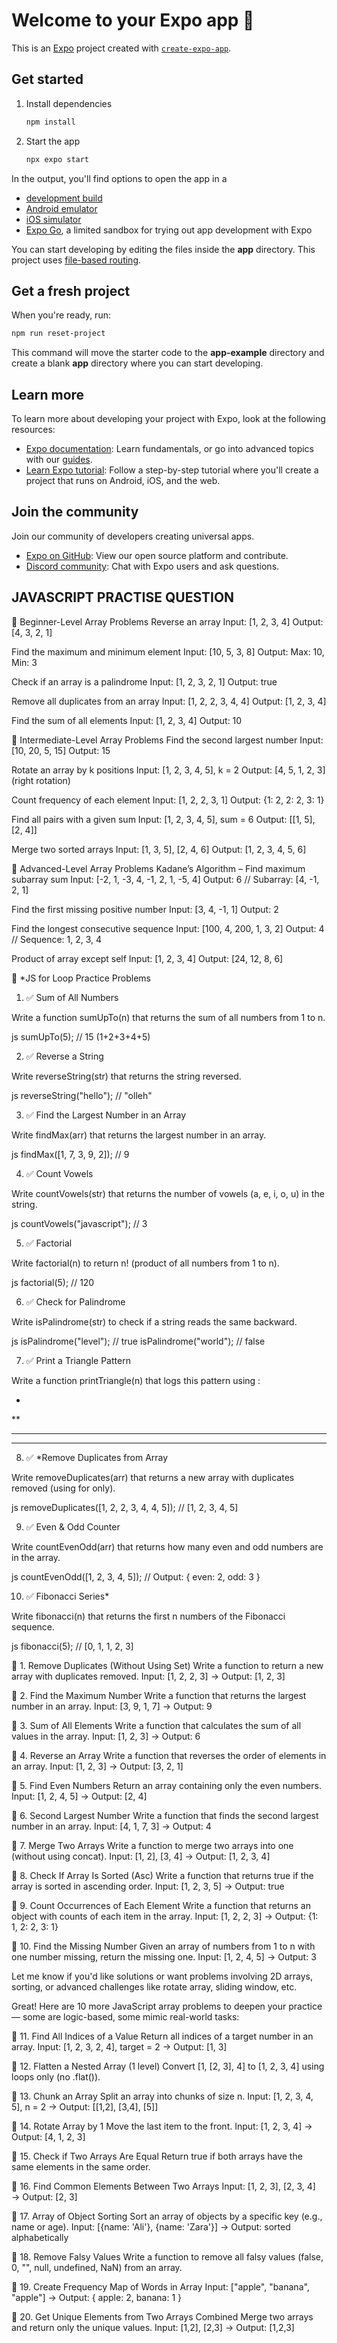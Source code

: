 # Welcome to your Expo app 👋

This is an [Expo](https://expo.dev) project created with [`create-expo-app`](https://www.npmjs.com/package/create-expo-app).

## Get started

1. Install dependencies

   ```bash
   npm install
   ```

2. Start the app

   ```bash
   npx expo start
   ```

In the output, you'll find options to open the app in a

- [development build](https://docs.expo.dev/develop/development-builds/introduction/)
- [Android emulator](https://docs.expo.dev/workflow/android-studio-emulator/)
- [iOS simulator](https://docs.expo.dev/workflow/ios-simulator/)
- [Expo Go](https://expo.dev/go), a limited sandbox for trying out app development with Expo

You can start developing by editing the files inside the **app** directory. This project uses [file-based routing](https://docs.expo.dev/router/introduction).

## Get a fresh project

When you're ready, run:

```bash
npm run reset-project
```

This command will move the starter code to the **app-example** directory and create a blank **app** directory where you can start developing.

## Learn more

To learn more about developing your project with Expo, look at the following resources:

- [Expo documentation](https://docs.expo.dev/): Learn fundamentals, or go into advanced topics with our [guides](https://docs.expo.dev/guides).
- [Learn Expo tutorial](https://docs.expo.dev/tutorial/introduction/): Follow a step-by-step tutorial where you'll create a project that runs on Android, iOS, and the web.

## Join the community

Join our community of developers creating universal apps.

- [Expo on GitHub](https://github.com/expo/expo): View our open source platform and contribute.
- [Discord community](https://chat.expo.dev): Chat with Expo users and ask questions.


## JAVASCRIPT PRACTISE QUESTION



🔰 Beginner-Level Array Problems
Reverse an array
Input: [1, 2, 3, 4]
Output: [4, 3, 2, 1]

Find the maximum and minimum element
Input: [10, 5, 3, 8]
Output: Max: 10, Min: 3

Check if an array is a palindrome
Input: [1, 2, 3, 2, 1]
Output: true

Remove all duplicates from an array
Input: [1, 2, 2, 3, 4, 4]
Output: [1, 2, 3, 4]

Find the sum of all elements
Input: [1, 2, 3, 4]
Output: 10

🔁 Intermediate-Level Array Problems
Find the second largest number
Input: [10, 20, 5, 15]
Output: 15

Rotate an array by k positions
Input: [1, 2, 3, 4, 5], k = 2
Output: [4, 5, 1, 2, 3] (right rotation)

Count frequency of each element
Input: [1, 2, 2, 3, 1]
Output: {1: 2, 2: 2, 3: 1}

Find all pairs with a given sum
Input: [1, 2, 3, 4, 5], sum = 6
Output: [[1, 5], [2, 4]]

Merge two sorted arrays
Input: [1, 3, 5], [2, 4, 6]
Output: [1, 2, 3, 4, 5, 6]

🚀 Advanced-Level Array Problems
Kadane’s Algorithm – Find maximum subarray sum
Input: [-2, 1, -3, 4, -1, 2, 1, -5, 4]
Output: 6 // Subarray: [4, -1, 2, 1]

Find the first missing positive number
Input: [3, 4, -1, 1]
Output: 2

Find the longest consecutive sequence
Input: [100, 4, 200, 1, 3, 2]
Output: 4 // Sequence: 1, 2, 3, 4

Product of array except self
Input: [1, 2, 3, 4]
Output: [24, 12, 8, 6]



🔁 *JS for Loop Practice Problems
 
1. ✅ Sum of All Numbers
 
Write a function sumUpTo(n) that returns the sum of all numbers from 1 to n.
 
js
sumUpTo(5); // 15 (1+2+3+4+5)

 

 
2. ✅ Reverse a String
 
Write reverseString(str) that returns the string reversed.
 
js
reverseString("hello"); // "olleh"

 

 
3. ✅ Find the Largest Number in an Array
 
Write findMax(arr) that returns the largest number in an array.
 
js
findMax([1, 7, 3, 9, 2]); // 9

 

 
4. ✅ Count Vowels
 
Write countVowels(str) that returns the number of vowels (a, e, i, o, u) in the string.
 
js
countVowels("javascript"); // 3

 

 
5. ✅ Factorial
 
Write factorial(n) to return n! (product of all numbers from 1 to n).
 
js
factorial(5); // 120

 

 
6. ✅ Check for Palindrome
 
Write isPalindrome(str) to check if a string reads the same backward.
 
js
isPalindrome("level"); // true
isPalindrome("world"); // false

 

 
7. ✅ Print a Triangle Pattern
 
Write a function printTriangle(n) that logs this pattern using :
 
*
**
***
****

 

 
8. ✅ *Remove Duplicates from Array
 
Write removeDuplicates(arr) that returns a new array with duplicates removed (using for only).
 
js
removeDuplicates([1, 2, 2, 3, 4, 4, 5]); // [1, 2, 3, 4, 5]

 

 
9. ✅ Even & Odd Counter
 
Write countEvenOdd(arr) that returns how many even and odd numbers are in the array.
 
js
countEvenOdd([1, 2, 3, 4, 5]);
// Output: { even: 2, odd: 3 }

 

 
10. ✅ Fibonacci Series*
 
Write fibonacci(n) that returns the first n numbers of the Fibonacci sequence.
 
js
fibonacci(5); // [0, 1, 1, 2, 3]



🔹 1. Remove Duplicates (Without Using Set)
Write a function to return a new array with duplicates removed.
Input: [1, 2, 2, 3] → Output: [1, 2, 3]

🔹 2. Find the Maximum Number
Write a function that returns the largest number in an array.
Input: [3, 9, 1, 7] → Output: 9

🔹 3. Sum of All Elements
Write a function that calculates the sum of all values in the array.
Input: [1, 2, 3] → Output: 6

🔹 4. Reverse an Array
Write a function that reverses the order of elements in an array.
Input: [1, 2, 3] → Output: [3, 2, 1]

🔹 5. Find Even Numbers
Return an array containing only the even numbers.
Input: [1, 2, 4, 5] → Output: [2, 4]

🔹 6. Second Largest Number
Write a function that finds the second largest number in an array.
Input: [4, 1, 7, 3] → Output: 4

🔹 7. Merge Two Arrays
Write a function to merge two arrays into one (without using concat).
Input: [1, 2], [3, 4] → Output: [1, 2, 3, 4]

🔹 8. Check If Array Is Sorted (Asc)
Write a function that returns true if the array is sorted in ascending order.
Input: [1, 2, 3, 5] → Output: true

🔹 9. Count Occurrences of Each Element
Write a function that returns an object with counts of each item in the array.
Input: [1, 2, 2, 3] → Output: {1: 1, 2: 2, 3: 1}

🔹 10. Find the Missing Number
Given an array of numbers from 1 to n with one number missing, return the missing one.
Input: [1, 2, 4, 5] → Output: 3

Let me know if you'd like solutions or want problems involving 2D arrays, sorting, or advanced challenges like rotate array, sliding window, etc.
 
Great! Here are 10 more JavaScript array problems to deepen your practice — some are logic-based, some mimic real-world tasks:

🔸 11. Find All Indices of a Value
Return all indices of a target number in an array.
Input: [1, 2, 3, 2, 4], target = 2 → Output: [1, 3]

🔸 12. Flatten a Nested Array (1 level)
Convert [1, [2, 3], 4] to [1, 2, 3, 4] using loops only (no .flat()).

🔸 13. Chunk an Array
Split an array into chunks of size n.
Input: [1, 2, 3, 4, 5], n = 2 → Output: [[1,2], [3,4], [5]]

🔸 14. Rotate Array by 1
Move the last item to the front.
Input: [1, 2, 3, 4] → Output: [4, 1, 2, 3]

🔸 15. Check if Two Arrays Are Equal
Return true if both arrays have the same elements in the same order.

🔸 16. Find Common Elements Between Two Arrays
Input: [1, 2, 3], [2, 3, 4] → Output: [2, 3]

🔸 17. Array of Object Sorting
Sort an array of objects by a specific key (e.g., name or age).
Input: [{name: 'Ali'}, {name: 'Zara'}] → Output: sorted alphabetically

🔸 18. Remove Falsy Values
Write a function to remove all falsy values (false, 0, "", null, undefined, NaN) from an array.

🔸 19. Create Frequency Map of Words in Array
Input: ["apple", "banana", "apple"] → Output: { apple: 2, banana: 1 }

🔸 20. Get Unique Elements from Two Arrays Combined
Merge two arrays and return only the unique values.
Input: [1,2], [2,3] → Output: [1,2,3]